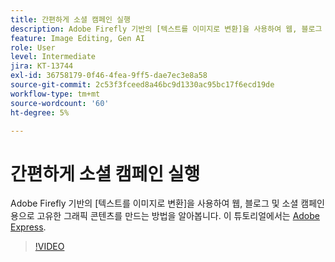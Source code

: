 ```yaml
---
title: 간편하게 소셜 캠페인 실행
description: Adobe Firefly 기반의 [텍스트를 이미지로 변환]을 사용하여 웹, 블로그 및 소셜 캠페인용으로 고유한 그래픽 콘텐츠를 만드는 방법을 알아봅니다
feature: Image Editing, Gen AI
role: User
level: Intermediate
jira: KT-13744
exl-id: 36758179-0f46-4fea-9ff5-dae7ec3e8a58
source-git-commit: 2c53f3fceed8a46bc9d1330ac95bc17f6ecd19de
workflow-type: tm+mt
source-wordcount: '60'
ht-degree: 5%

---
```


# 간편하게 소셜 캠페인 실행

Adobe Firefly 기반의 [텍스트를 이미지로 변환]을 사용하여 웹, 블로그 및 소셜 캠페인용으로 고유한 그래픽 콘텐츠를 만드는 방법을 알아봅니다. 이 튜토리얼에서는 [Adobe Express](https://www.adobe.com/express/).

>[!VIDEO](https://video.tv.adobe.com/v/3422408?quality=12&learn=on&hidetitle=true)
